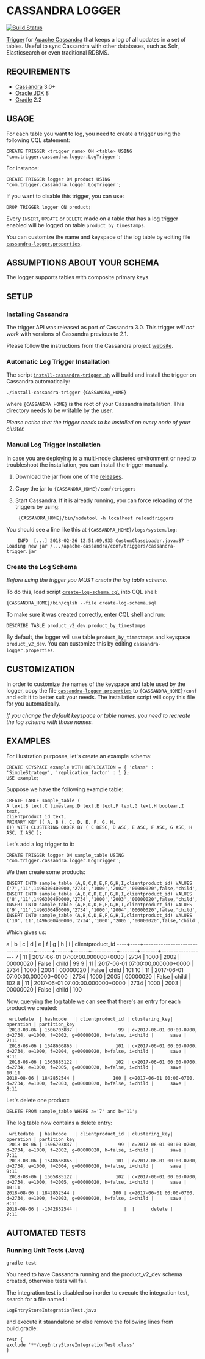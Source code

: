 CASSANDRA LOGGER
================
[![Build Status](https://api.travis-ci.org/TusharPanda1986/cassandra-trigger.svg)](https://travis-ci.org/TusharPanda1986/cassandra-trigger)

[Trigger](http://www.datastax.com/dev/blog/whats-new-in-cassandra-2-0-prototype-triggers-support) for [Apache Cassandra](http://cassandra.apache.org) that keeps a log of all updates in a set of tables. Useful to sync Cassandra with other databases, such as Solr, Elasticsearch or even traditional RDBMS.

REQUIREMENTS
------------

- [Cassandra](http://wiki.apache.org/cassandra/GettingStarted) 3.0+
- [Oracle JDK](http://docs.oracle.com/javase/7/docs/webnotes/install) 8
- [Gradle](http://gradle.org/installation) 2.2

USAGE
-----

For each table you want to log, you need to create a trigger using the following CQL statement:

    CREATE TRIGGER <trigger_name> ON <table> USING 'com.trigger.cassandra.logger.LogTrigger';

For instance:

    CREATE TRIGGER logger ON product USING 'com.trigger.cassandra.logger.LogTrigger';

If you want to disable this trigger, you can use:

    DROP TRIGGER logger ON product;

Every `INSERT`, `UPDATE` or `DELETE` made on a table that has a log trigger enabled will be logged on table `product_by_timestamps`.

You can customize the name and keyspace of the log table by editing file [`cassandra-logger.properties`](#customization).

ASSUMPTIONS ABOUT YOUR SCHEMA
-----------------------------

The logger supports tables with composite primary keys.



SETUP
-----

### Installing Cassandra

The trigger API was released as part of Cassandra 3.0. This trigger *will not work* with versions of Cassandra previous to 2.1.

Please follow the instructions from the Cassandra project [website](http://wiki.apache.org/cassandra/GettingStarted).

### Automatic Log Trigger Installation

The script [`install-cassandra-trigger.sh`](install-cassandra-trigger.sh) will build and install the trigger on Cassandra automatically:

    ./install-cassandra-trigger {CASSANDRA_HOME}

where `{CASSANDRA_HOME}` is the root of your Cassandra installation. This directory needs to be writable by the user.

*Please notice that the trigger needs to be installed on every node of your cluster.*

### Manual Log Trigger Installation

In case you are deploying to a multi-node clustered environment or need to troubleshoot the installation, you can install the trigger manually.

1. Download the jar from one of the [releases](https://github.com/TusharPanda1986/cassandra-trigger/releases).

2. Copy the jar to `{CASSANDRA_HOME}/conf/triggers`

3. Start Cassandra. If it is already running, you can force reloading of the triggers by using:

        {CASSANDRA_HOME}/bin/nodetool -h localhost reloadtriggers

  You should see a line like this at `{CASSANDRA_HOME}/logs/system.log`:

        INFO  [...] 2018-02-26 12:51:09,933 CustomClassLoader.java:87 - Loading new jar /.../apache-cassandra/conf/triggers/cassandra-trigger.jar

### Create the Log Schema

*Before using the trigger you MUST create the log table schema.*

To do this, load script [`create-log-schema.cql`](create-log-schema.cql) into CQL shell:
 
    {CASSANDRA_HOME}/bin/cqlsh --file create-log-schema.sql

To make sure it was created correctly, enter CQL shell and run:

    DESCRIBE TABLE product_v2_dev.product_by_timestamps

By default, the logger will use table `product_by_timestamps` and keyspace `product_v2_dev`. You can customize this by editing `cassandra-logger.properties`.

CUSTOMIZATION
-------------

In order to customize the names of the keyspace and table used by the logger, copy the file [`cassandra-logger.properties`](config/cassandra-logger.properties) to `{CASSANDRA_HOME}/conf` and edit it to better suit your needs. The installation script will copy this file for you automatically.

*If you change the default keyspace or table names, you need to recreate the log schema with those names.*

EXAMPLES
--------

For illustration purposes, let's create an example schema:

    CREATE KEYSPACE example WITH REPLICATION = { 'class' : 'SimpleStrategy', 'replication_factor' : 1 };
    USE example;

Suppose we have the following example table:
        
    CREATE TABLE sample_table (
	A text,B text,C timestamp,D text,E text,F text,G text,H boolean,I text,
	clientproduct_id text,
	PRIMARY KEY (( A, B ), C, D, E, F, G, H,
	I)) WITH CLUSTERING ORDER BY ( C DESC, D ASC, E ASC, F ASC, G ASC, H ASC, I ASC );

Let's add a log trigger to it:

    CREATE TRIGGER logger ON sample_table USING 'com.trigger.cassandra.logger.LogTrigger';
 
We then create some products:
 
    INSERT INTO sample_table (A,B,C,D,E,F,G,H,I,clientproduct_id) VALUES     		('7','11',1496300400000,'2734','1000','2002','00000020',false,'child','99');
    INSERT INTO sample_table (A,B,C,D,E,F,G,H,I,clientproduct_id) VALUES 		('8','11',1496300400000,'2734','1000','2003','00000020',false,'child','100');
    INSERT INTO sample_table (A,B,C,D,E,F,G,H,I,clientproduct_id) VALUES 		('9','11',1496300400000,'2734','1000','2004','00000020',false,'child','101');
    INSERT INTO sample_table (A,B,C,D,E,F,G,H,I,clientproduct_id) VALUES 		('10','11',1496300400000,'2734','1000','2005','00000020',false,'child','102');
        
Which gives us:
 
 a  | b  | c                               | d    | e    | f    | g        | h     | i     | clientproduct_id
----+----+---------------------------------+------+------+------+----------+-------+-------+------------------
  7 | 11 | 2017-06-01 07:00:00.000000+0000 | 2734 | 1000 | 2002 | 00000020 | False | child |               99
  9 | 11 | 2017-06-01 07:00:00.000000+0000 | 2734 | 1000 | 2004 | 00000020 | False | child |              101
 10 | 11 | 2017-06-01 07:00:00.000000+0000 | 2734 | 1000 | 2005 | 00000020 | False | child |              102
  8 | 11 | 2017-06-01 07:00:00.000000+0000 | 2734 | 1000 | 2003 | 00000020 | False | child |              100


Now, querying the log table we can see that there's an entry for each product we created:

     writedate  | hashcode   | clientproduct_id | clustering_key| operation | partition_key
     2018-08-06 | 1506703837 |               99 | c=2017-06-01 00:00-0700, d=2734, e=1000, f=2002, g=00000020, h=false, i=child |      save |          7:11
     2018-08-06 | 1548666865 |              101 | c=2017-06-01 00:00-0700, d=2734, e=1000, f=2004, g=00000020, h=false, i=child |      save |          9:11
     2018-08-06 | 1565885122 |              102 | c=2017-06-01 00:00-0700, d=2734, e=1000, f=2005, g=00000020, h=false, i=child |      save |         10:11
    2018-08-06 | 1842852544 |              100 | c=2017-06-01 00:00-0700, d=2734, e=1000, f=2003, g=00000020, h=false, i=child |      save |          8:11

     
Let's delete one product:

    DELETE FROM sample_table WHERE a='7' and b='11';
    
The log table now contains a delete entry:

     writedate  | hashcode   | clientproduct_id | clustering_key| operation | partition_key
     2018-08-06 | 1506703837 |               99 | c=2017-06-01 00:00-0700, d=2734, e=1000, f=2002, g=00000020, h=false, i=child |      save |          7:11
     2018-08-06 | 1548666865 |              101 | c=2017-06-01 00:00-0700, d=2734, e=1000, f=2004, g=00000020, h=false, i=child |      save |          9:11
     2018-08-06 | 1565885122 |              102 | c=2017-06-01 00:00-0700, d=2734, e=1000, f=2005, g=00000020, h=false, i=child |      save |         10:11
    2018-08-06 | 1842852544 |              100 | c=2017-06-01 00:00-0700, d=2734, e=1000, f=2003, g=00000020, h=false, i=child |      save |          8:11
    2018-08-06 | -1042852544 |                 |  |      delete |          7:11
             

AUTOMATED TESTS
---------------

### Running Unit Tests (Java)

    gradle test

You need to have Cassandra running and the product_v2_dev schema created, otherwise tests will fail.

The integration test is disabled so inorder to execute the integration test, search for a file named :

    LogEntryStoreIntegrationTest.java
    
and execute it staandalone or else remove the following lines from build.gradle:

    test {
    exclude '**/LogEntryStoreIntegrationTest.class'
    }